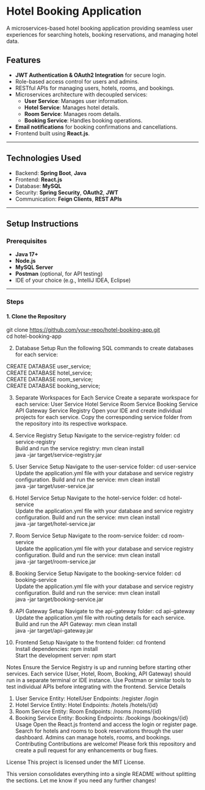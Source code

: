 # Hotel Booking Application  

A microservices-based hotel booking application providing seamless user experiences for searching hotels, booking reservations, and managing hotel data.  

## Features  
- **JWT Authentication & OAuth2 Integration** for secure login.  
- Role-based access control for users and admins.  
- RESTful APIs for managing users, hotels, rooms, and bookings.  
- Microservices architecture with decoupled services:  
  - **User Service**: Manages user information.  
  - **Hotel Service**: Manages hotel details.  
  - **Room Service**: Manages room details.  
  - **Booking Service**: Handles booking operations.  
- **Email notifications** for booking confirmations and cancellations.  
- Frontend built using **React.js**.  

---

## Technologies Used  
- Backend: **Spring Boot**, **Java**  
- Frontend: **React.js**  
- Database: **MySQL**  
- Security: **Spring Security**, **OAuth2**, **JWT**  
- Communication: **Feign Clients**, **REST APIs**  

---

## Setup Instructions  

### Prerequisites  
- **Java 17+**  
- **Node.js**  
- **MySQL Server**  
- **Postman** (optional, for API testing)  
- IDE of your choice (e.g., IntelliJ IDEA, Eclipse)  

---

### Steps  

#### 1. Clone the Repository  
git clone https://github.com/your-repo/hotel-booking-app.git  
cd hotel-booking-app  

2. Database Setup
Run the following SQL commands to create databases for each service:

CREATE DATABASE user_service;  
CREATE DATABASE hotel_service;  
CREATE DATABASE room_service;  
CREATE DATABASE booking_service;  

3. Separate Workspaces for Each Service
Create a separate workspace for each service:
User Service
Hotel Service
Room Service
Booking Service
API Gateway
Service Registry
Open your IDE and create individual projects for each service.
Copy the corresponding service folder from the repository into its respective workspace.
4. Service Registry Setup
Navigate to the service-registry folder:
cd service-registry  
Build and run the service registry:
mvn clean install  
java -jar target/service-registry.jar
 
5. User Service Setup
Navigate to the user-service folder:
cd user-service  
Update the application.yml file with your database and service registry configuration.
Build and run the service:
mvn clean install  
java -jar target/user-service.jar

6. Hotel Service Setup
Navigate to the hotel-service folder:
cd hotel-service  
Update the application.yml file with your database and service registry configuration.
Build and run the service:
mvn clean install  
java -jar target/hotel-service.jar

7. Room Service Setup
Navigate to the room-service folder:
cd room-service  
Update the application.yml file with your database and service registry configuration.
Build and run the service:
mvn clean install  
java -jar target/room-service.jar

8. Booking Service Setup
Navigate to the booking-service folder:
cd booking-service  
Update the application.yml file with your database and service registry configuration.
Build and run the service:
mvn clean install  
java -jar target/booking-service.jar

9. API Gateway Setup
Navigate to the api-gateway folder:
cd api-gateway  
Update the application.yml file with routing details for each service.
Build and run the API Gateway:
mvn clean install  
java -jar target/api-gateway.jar

10. Frontend Setup
Navigate to the frontend folder:
cd frontend  
Install dependencies:
npm install  
Start the development server:
npm start

Notes
Ensure the Service Registry is up and running before starting other services.
Each service (User, Hotel, Room, Booking, API Gateway) should run in a separate terminal or IDE instance.
Use Postman or similar tools to test individual APIs before integrating with the frontend.
Service Details
1. User Service
Entity: HotelUser
Endpoints:
/register
/login
2. Hotel Service
Entity: Hotel
Endpoints:
/hotels
/hotels/{id}
3. Room Service
Entity: Room
Endpoints:
/rooms
/rooms/{id}
4. Booking Service
Entity: Booking
Endpoints:
/bookings
/bookings/{id}
Usage
Open the React.js frontend and access the login or register page.
Search for hotels and rooms to book reservations through the user dashboard.
Admins can manage hotels, rooms, and bookings.
Contributing
Contributions are welcome! Please fork this repository and create a pull request for any enhancements or bug fixes.

License
This project is licensed under the MIT License.


This version consolidates everything into a single README without splitting the sections. Let me know if you need any further changes!


